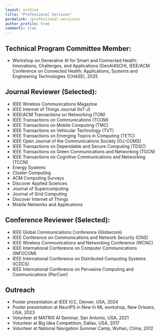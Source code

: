 ```yaml
---
layout: archive
title: "Professional Services"
permalink: /professional-services/
author_profile: true
comments: true
---
```


Technical Program Committee Member:
---
- Workshop on Generative AI for Smart and Connected Health: Innovations, Challenges, and Applications (GenAI4SCH), IEEE/ACM Conference on Connected Health: Applications, Systems and Engineering Technologies (CHASE), 2025 

Journal Reviewer (Selected):
------
- IEEE Wireless Communications Magazine
- IEEE Internet of Things Journal (IoT-J)
- IEEE/ACM Transactions on Networking (TON)
- IEEE Transactions on Communications (TCOM)
- IEEE Transactions on Mobile Computing (TMC)
- IEEE Transactions on Vehicular Technology (TVT)
- IEEE Transactions on Emerging Topics in Computing (TETC)
- IEEE Open Journal of the Communications Society (OJ-COMS)
- IEEE Transactions on Dependable and Secure Computing (TDSC)
- IEEE Transactions on Green Communications and Networking (TGCN)
- IEEE Transactions on Cognitive Communications and Networking (TCCN)
- Energy Systems
- Cluster Computing
- ACM Computing Surveys
- Discover Applied Sciences
- Journal of Supercomputing
- Journal of Grid Computing
- Discover Internet of Things
- Mobile Networks and Applications


Conference Reviewer (Selected):
------
- IEEE Global Communications Conference (Globecom)
- IEEE Conference on Communications and Network Security (CNS)
- IEEE Wireless Communications and Networking Conference (WCNC)
- IEEE International Conference on Computer Communications (INFOCOM)
- IEEE International Conference on Distributed Computing Systems (ICDCS)
- IEEE International Conference on Pervasive Computing and Communications (PerCom)


Outreach
------
- Poster presentation at IEEE ICC, Denver, USA, 2024
- Poster presentation at NeurIPS in New In ML workshop, New Orleans, USA, 2023
- Volunteer at MATRIX AI Seminar, San Antonio, USA, 2021
- Volunteer at Big Idea Competition, Dallas, USA, 2017
- Volunteer at National Navigation Summer Camp, Wuhan, China, 2012
